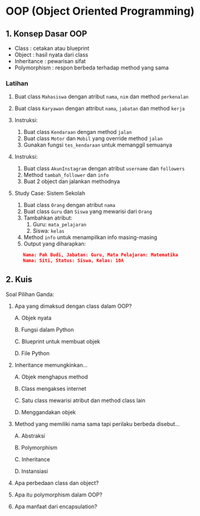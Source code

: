 # OOP (Object Oriented Programming)

## 1. Konsep Dasar OOP
- Class : cetakan atau blueprint 
- Object : hasil nyata dari class
- Inheritance : pewarisan sifat
- Polymorphism : respon berbeda terhadap method yang sama

### Latihan
1. Buat class `Mahasiswa` dengan atribut `nama`, `nim` dan method `perkenalan`
2. Buat class `Karyawan` dengan attribut `nama`, `jabatan` dan method `kerja`
3. Instruksi:
   1. Buat class `Kendaraan` dengan method `jalan`
   2. Buat class `Motor` dan `Mobil` yang override method `jalan`
   3. Gunakan fungsi `tes_kendaraan` untuk memanggil semuanya
4. Instruksi:
   1. Buat class `AkunInstagram` dengan atribut `username` dan `followers`
   2. Method `tambah_follower` dan `info`
   3. Buat 2 object dan jalankan methodnya
5. Study Case: Sistem Sekolah
   1. Buat class `Orang` dengan atribut `nama`
   2. Buat class `Guru` dan `Siswa` yang mewarisi dari `Orang`
   3. Tambahkan atribut:
      1. Guru: `mata_pelajaran`
      2. Siswa: `kelas`
   4. Method `info` untuk menampilkan info masing-masing
   5. Output yang diharapkan:
   
   ```json
      Nama: Pak Budi, Jabatan: Guru, Mata Pelajaran: Matematika
      Nama: Siti, Status: Siswa, Kelas: 10A
   ```

## 2. Kuis
Soal Pilihan Ganda:

1. Apa yang dimaksud dengan class dalam OOP?

   A. Objek nyata

   B. Fungsi dalam Python

   C. Blueprint untuk membuat objek 

   D. File Python

2. Inheritance memungkinkan...

   A. Objek menghapus method

   B. Class mengakses internet

   C. Satu class mewarisi atribut dan method class lain 

   D. Menggandakan objek

3. Method yang memiliki nama sama tapi perilaku berbeda disebut...

   A. Abstraksi

   B. Polymorphism 

   C. Inheritance

   D. Instansiasi
4. Apa perbedaan class dan object?
5. Apa itu polymorphism dalam OOP?
6. Apa manfaat dari encapsulation?